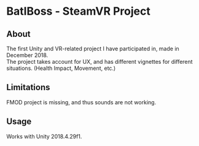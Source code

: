 # BatlBoss - SteamVR Project

## About
The first Unity and VR-related project I have participated in, made in December 2018. <br/>
The project takes account for UX, and has different vignettes for different situations.
(Health Impact, Movement, etc.)

## Limitations
FMOD project is missing, and thus sounds are not working.

## Usage
Works with Unity 2018.4.29f1.
